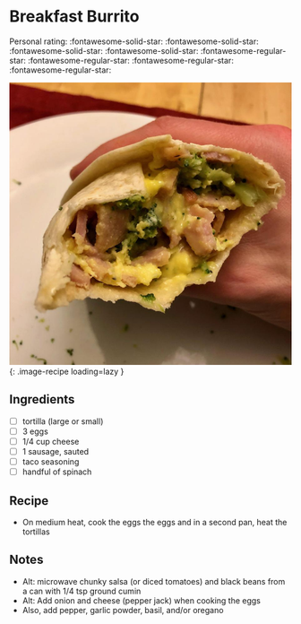 <!-- Needs Manual Review -->

<!-- Do not modify sections with "AUTO-*". They are updated by make.py -->

# Breakfast Burrito

<!-- rating=1; (User can specify rating on scale of 1-5) -->
<!-- AUTO-UserRating -->
Personal rating: :fontawesome-solid-star: :fontawesome-solid-star: :fontawesome-solid-star: :fontawesome-solid-star: :fontawesome-regular-star: :fontawesome-regular-star: :fontawesome-regular-star: :fontawesome-regular-star:
<!-- /AUTO-UserRating -->

<!-- name_image=breakfast_burrito.jpeg; (User can specify image name) -->
<!-- AUTO-Image -->
![breakfast_burrito.jpeg](./breakfast_burrito.jpeg){: .image-recipe loading=lazy }
<!-- /AUTO-Image -->

## Ingredients

* [ ] tortilla (large or small)
* [ ] 3 eggs
* [ ] 1/4 cup cheese
* [ ] 1 sausage, sauted
* [ ] taco seasoning
* [ ] handful of spinach

## Recipe

* On medium heat, cook the eggs the eggs and in a second pan, heat the tortillas

## Notes

* Alt: microwave chunky salsa (or diced tomatoes) and black beans from a can with 1/4 tsp ground cumin
* Alt: Add onion and cheese (pepper jack) when cooking the eggs
* Also, add pepper, garlic powder, basil, and/or oregano
